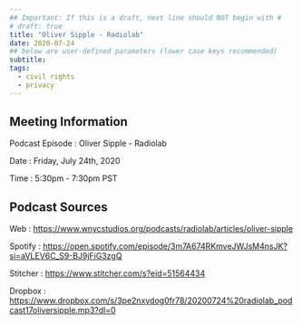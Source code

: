 ```yaml
---
## Important: If this is a draft, next line should NOT begin with #
# draft: true
title: "Oliver Sipple - Radiolab"
date: 2020-07-24
## below are user-defined parameters (lower case keys recommended)
subtitle:
tags:
  - civil rights
  - privacy
---
```


## Meeting Information

Podcast Episode
:   Oliver Sipple - Radiolab

Date
:   Friday, July 24th, 2020

Time
:   5:30pm - 7:30pm PST

## Podcast Sources

Web
:   https://www.wnycstudios.org/podcasts/radiolab/articles/oliver-sipple

Spotify 
:   https://open.spotify.com/episode/3m7A674RKmveJWJsM4nsJK?si=aVLEV6C_S9-BJ9jFiG3zgQ

Stitcher
:   https://www.stitcher.com/s?eid=51564434

Dropbox 
:   https://www.dropbox.com/s/3pe2nxydog0fr78/20200724%20radiolab_podcast17oliversipple.mp3?dl=0


<!--
 created 2020-07-13 16:10:00.968791 -0700 PDT m=+0.063625924
-->
